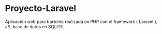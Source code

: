 # Proyecto-Laravel
Aplicación web para barbería realizada en PHP con el framework ( Laravel ), JS, base de datos en SQLITE.
